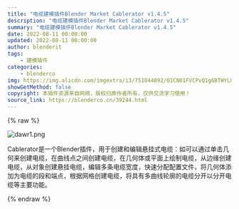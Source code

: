 ```yaml
---
title: "电缆建模插件Blender Market Cablerator v1.4.5"
description: "电缆建模插件Blender Market Cablerator v1.4.5"
summary: "电缆建模插件Blender Market Cablerator v1.4.5"
date: 2022-08-11 00:00:00
updated: 2022-08-11 00:00:00
author: blenderit
tags: 
    - 建模插件
categories:
    - blenderco
img: https://img.alicdn.com/imgextra/i3/751044092/O1CN01FVCPvQ1g6BTWYLUjO_!!751044092.png
showGetMethod: false
copyright: 本插件资源来自网络，版权归原作者所有，仅供交流学习使用！
source_link: https://blenderco.cn/39244.html
---
```


{% raw %}
<p><img class="aligncenter" src="https://img.alicdn.com/imgextra/i3/751044092/O1CN01FVCPvQ1g6BTWYLUjO_!!751044092.png" alt="dawr1.png"></p><p>Cablerator是一个Blender插件，用于创建和编辑悬挂式电缆：如可以通过单击几何来创建电缆，在曲线点之间创建电缆，在几何体或平面上绘制电缆，从边缘创建电缆，从对象创建悬挂电缆，编辑多条电缆宽度，快速分配配置文件，将几何体添加为电缆的段和端点，根据网格创建电缆，将具有多曲线轮廓的电缆分开以分开电缆等主要功能。</p>
<div style="display: none">blenderco</div>
{% endraw %}